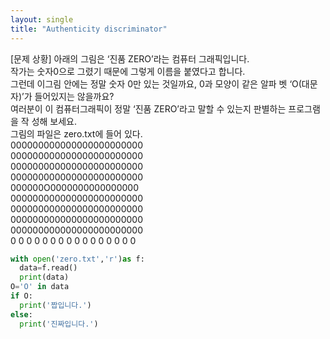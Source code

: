 ```yaml
---
layout: single
title: "Authenticity discriminator"
---
```


[문제
상황]
아래의 그림은 ‘진품 ZERO’라는 컴퓨터 그래픽입니다.  
작가는 숫자0으로 그렸기 때문에 그렇게 이름을 붙였다고 합니다.  
그런데 이그림 안에는 정말 숫자 0만 있는 것일까요, 0과 모양이 같은 알파
벳 ‘O(대문자)’가 들어있지는 않을까요?  
여러분이 이 컴퓨터그래픽이 정말 ‘진품 ZERO’라고 말할 수 있는지 판별하는 프로그램을 작
성해 보세요.  
그림의 파일은 zero.txt에 들어 있다.  
000000000000000000000000  
000000000000000000000000  
000000000000000000000000  
000000000000000000000000  
000000O0000000000000000  
000000000000000000000000  
000000000000000000000000  
000000000000000000000000  
000000000000000000000000  
0 0 0 0 0 0 0 0 0 0 0 0 0 0 0 0  

~~~python
with open('zero.txt','r')as f:
  data=f.read()
  print(data)
O='O' in data
if O:
  print('짭입니다.')
else:
  print('진짜입니다.')
~~~
